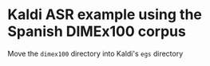 # Kaldi ASR example using the Spanish DIMEx100 corpus

Move the `dimex100` directory into Kaldi's `egs` directory
